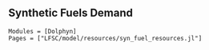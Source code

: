 ## Synthetic Fuels Demand
```@autodocs
Modules = [Dolphyn]
Pages = ["LFSC/model/resources/syn_fuel_resources.jl"]
```